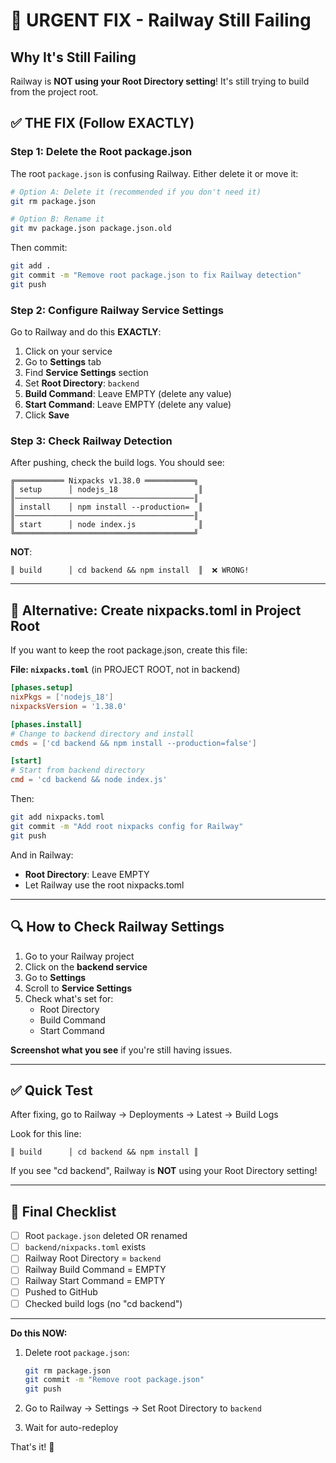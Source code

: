 # 🚨 URGENT FIX - Railway Still Failing

## Why It's Still Failing

Railway is **NOT using your Root Directory setting**! It's still trying to build from the project root.

## ✅ THE FIX (Follow EXACTLY)

### Step 1: Delete the Root package.json

The root `package.json` is confusing Railway. Either delete it or move it:

```bash
# Option A: Delete it (recommended if you don't need it)
git rm package.json

# Option B: Rename it
git mv package.json package.json.old
```

Then commit:
```bash
git add .
git commit -m "Remove root package.json to fix Railway detection"
git push
```

### Step 2: Configure Railway Service Settings

Go to Railway and do this **EXACTLY**:

1. Click on your service
2. Go to **Settings** tab
3. Find **Service Settings** section
4. Set **Root Directory**: `backend`
5. **Build Command**: Leave EMPTY (delete any value)
6. **Start Command**: Leave EMPTY (delete any value)
7. Click **Save**

### Step 3: Check Railway Detection

After pushing, check the build logs. You should see:

```
╔═══════════ Nixpacks v1.38.0 ═══════════╗
║ setup      │ nodejs_18                  ║
║────────────────────────────────────────║
║ install    │ npm install --production=  ║
║────────────────────────────────────────║
║ start      │ node index.js              ║
╚════════════════════════════════════════╝
```

**NOT**:
```
║ build      │ cd backend && npm install  ║  ❌ WRONG!
```

---

## 🎯 Alternative: Create nixpacks.toml in Project Root

If you want to keep the root package.json, create this file:

**File: `nixpacks.toml`** (in PROJECT ROOT, not in backend)

```toml
[phases.setup]
nixPkgs = ['nodejs_18']
nixpacksVersion = '1.38.0'

[phases.install]
# Change to backend directory and install
cmds = ['cd backend && npm install --production=false']

[start]
# Start from backend directory  
cmd = 'cd backend && node index.js'
```

Then:
```bash
git add nixpacks.toml
git commit -m "Add root nixpacks config for Railway"
git push
```

And in Railway:
- **Root Directory**: Leave EMPTY
- Let Railway use the root nixpacks.toml

---

## 🔍 How to Check Railway Settings

1. Go to your Railway project
2. Click on the **backend service**
3. Go to **Settings**
4. Scroll to **Service Settings**
5. Check what's set for:
   - Root Directory
   - Build Command  
   - Start Command

**Screenshot what you see** if you're still having issues.

---

## ✅ Quick Test

After fixing, go to Railway → Deployments → Latest → Build Logs

Look for this line:
```
║ build      │ cd backend && npm install ║
```

If you see "cd backend", Railway is **NOT** using your Root Directory setting!

---

## 🚀 Final Checklist

- [ ] Root `package.json` deleted OR renamed
- [ ] `backend/nixpacks.toml` exists
- [ ] Railway Root Directory = `backend`
- [ ] Railway Build Command = EMPTY
- [ ] Railway Start Command = EMPTY  
- [ ] Pushed to GitHub
- [ ] Checked build logs (no "cd backend")

---

**Do this NOW:**

1. Delete root `package.json`:
   ```bash
   git rm package.json
   git commit -m "Remove root package.json"
   git push
   ```

2. Go to Railway → Settings → Set Root Directory to `backend`

3. Wait for auto-redeploy

That's it! 🎉
